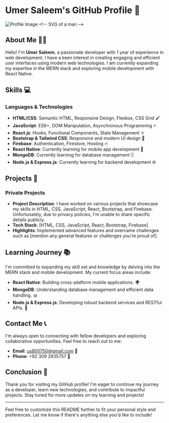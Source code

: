 # Umer Saleem's GitHub Profile 🚀

![Profile Image]([https://s.svgbox.net/hero-solid.svg?ic=user&color=000](https://img.freepik.com/premium-photo/man-standing-2d-cartoon-illustraton-white-background-high_889056-26216.jpg)) <!-- SVG of a man -->

## About Me 🙋‍♂️

Hello! I'm **Umer Saleem**, a passionate developer with 1 year of experience in web development. I have a keen interest in creating engaging and efficient user interfaces using modern web technologies. I am currently expanding my expertise in the MERN stack and exploring mobile development with React Native.

## Skills 💻

### Languages & Technologies
- **HTML/CSS**: Semantic HTML, Responsive Design, Flexbox, CSS Grid 🖌️
- **JavaScript**: ES6+, DOM Manipulation, Asynchronous Programming ⚡
- **React.js**: Hooks, Functional Components, State Management ⚛️
- **Bootstrap & Tailwind CSS**: Responsive and modern UI design 🎨
- **Firebase**: Authentication, Firestore, Hosting 🔥
- **React Native**: Currently learning for mobile app development 📱
- **MongoDB**: Currently learning for database management 🗄️
- **Node.js & Express.js**: Currently learning for backend development 🌐

## Projects 🔨

### Private Projects
- **Project Description**: I have worked on various projects that showcase my skills in HTML, CSS, JavaScript, React, Bootstrap, and Firebase. Unfortunately, due to privacy policies, I'm unable to share specific details publicly.
- **Tech Stack**: [HTML, CSS, JavaScript, React, Bootstrap, Firebase]
- **Highlights**: Implemented advanced features and overcame challenges such as [mention any general features or challenges you're proud of].

## Learning Journey 📚

I'm committed to expanding my skill set and knowledge by delving into the MERN stack and mobile development. My current focus areas include:

- **React Native**: Building cross-platform mobile applications. 🌍
- **MongoDB**: Understanding database management and efficient data handling. 📊
- **Node.js & Express.js**: Developing robust backend services and RESTful APIs. 🔗

## Contact Me 📞

I'm always open to connecting with fellow developers and exploring collaborative opportunities. Feel free to reach out to me:

- **Email**: [us800750@gmail.com](mailto:us800750@gmail.com) 📧
- **Phone**: +92 309 2935757 📱

## Conclusion 🎉

Thank you for visiting my GitHub profile! I'm eager to continue my journey as a developer, learn new technologies, and contribute to impactful projects. Stay tuned for more updates on my learning and projects!

---

Feel free to customize this README further to fit your personal style and preferences. Let me know if there's anything else you'd like to include!
